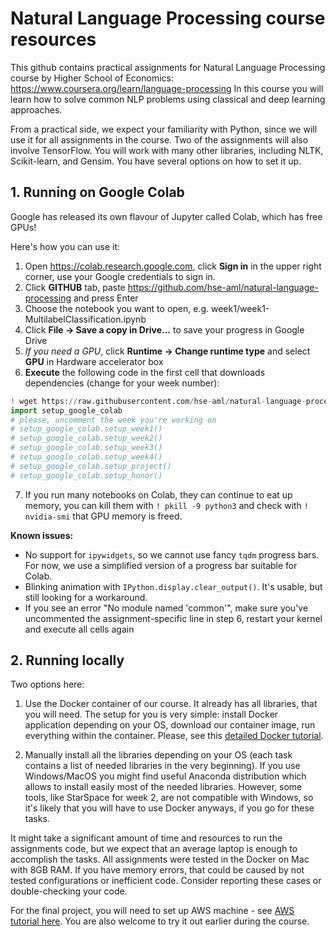 # Natural Language Processing course resources
This github contains practical assignments for Natural Language Processing course by Higher School of Economics:
https://www.coursera.org/learn/language-processing
In this course you will learn how to solve common NLP problems using classical and deep learning approaches.

From a practical side, we expect your familiarity with Python, since we will use it for all assignments in the course. Two of the assignments will also involve TensorFlow. You will work with many other libraries, including NLTK, Scikit-learn, and Gensim. You have several options on how to set it up.

## 1. Running on Google Colab
Google has released its own flavour of Jupyter called Colab, which has free GPUs!

Here's how you can use it:
1. Open https://colab.research.google.com, click **Sign in** in the upper right corner, use your Google credentials to sign in.
2. Click **GITHUB** tab, paste https://github.com/hse-aml/natural-language-processing and press Enter
3. Choose the notebook you want to open, e.g. week1/week1-MultilabelClassification.ipynb
4. Click **File -> Save a copy in Drive...** to save your progress in Google Drive
5. _If you need a GPU_, click **Runtime -> Change runtime type** and select **GPU** in Hardware accelerator box
6. **Execute** the following code in the first cell that downloads dependencies (change for your week number):
```python
! wget https://raw.githubusercontent.com/hse-aml/natural-language-processing/master/setup_google_colab.py -O setup_google_colab.py
import setup_google_colab
# please, uncomment the week you're working on
# setup_google_colab.setup_week1()  
# setup_google_colab.setup_week2()
# setup_google_colab.setup_week3()
# setup_google_colab.setup_week4()
# setup_google_colab.setup_project()
# setup_google_colab.setup_honor()
```
7. If you run many notebooks on Colab, they can continue to eat up memory,
you can kill them with `! pkill -9 python3` and check with `! nvidia-smi` that GPU memory is freed.

**Known issues:**
* No support for `ipywidgets`, so we cannot use fancy `tqdm` progress bars.
For now, we use a simplified version of a progress bar suitable for Colab.
* Blinking animation with `IPython.display.clear_output()`.
It's usable, but still looking for a workaround.
* If you see an error "No module named 'common'", make sure you've uncommented the assignment-specific line in step 6, restart your kernel and execute all cells again

## 2. Running locally

Two options here:

1. Use the Docker container of our course. It already has all libraries, that you will need. The setup for you is very simple: install Docker application depending on your OS, download our container image, run everything within the container. Please, see this [detailed Docker tutorial]((Docker-tutorial.md)).

2. Manually install all the libraries depending on your OS (each task contains a list of needed libraries in the very beginning). If you use Windows/MacOS you might find useful Anaconda distribution which allows to install easily most of the needed libraries. However, some tools, like StarSpace for week 2, are not compatible with Windows, so it's likely that you will have to use Docker anyways, if you go for these tasks.

It might take a significant amount of time and resources to run the assignments code, but we expect that an average laptop is enough to accomplish the tasks. All assignments were tested in the Docker on Mac with 8GB RAM. If you have memory errors, that could be caused by not tested configurations or inefficient code. Consider reporting these cases or double-checking your code.

For the final project, you will need to set up AWS machine - see [AWS tutorial here](AWS-tutorial.md). You are also welcome to try it out earlier during the course.
